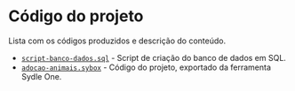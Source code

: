 # Código do projeto

Lista com os códigos produzidos e descrição do conteúdo.

* [`script-banco-dados.sql`](/src/script-banco-dados.sql) - Script de criação do banco de dados em SQL.
* [`adocao-animais.sybox`](/src/adocao-animais.sybox) - Código do projeto, exportado da ferramenta Sydle One.